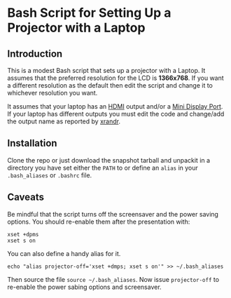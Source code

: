 # Bash Script for Setting Up a Projector with a Laptop

## Introduction 

This is a modest Bash script that sets up a projector with a
Laptop. It assumes that the preferred resolution for the LCD is
**1366x768**. If you want a different resolution as the default then
edit the script and change it to whichever resolution you want.

It assumes that your laptop has an
[HDMI](https://secure.wikimedia.org/wikipedia/en/wiki/HDMI) output
and/or a
[Mini Display Port](https://secure.wikimedia.org/wikipedia/en/wiki/Mini_DisplayPort). If
your laptop has different outputs you must edit the code and
change/add the output name as reported by
[xrandr](https://secure.wikimedia.org/wikipedia/en/wiki/RandR).

## Installation 

Clone the repo or just download the snapshot tarball and unpackit in a
directory you have set either the `PATH` to or define an `alias` in
your `.bash_aliases` or `.bashrc` file.

## Caveats

Be mindful that the script turns off the screensaver and the power
saving options. You should re-enable them after the presentation with:

    xset +dpms
    xset s on

You can also define a handy alias for it. 

    echo "alias projector-off='xset +dmps; xset s on'" >> ~/.bash_aliases
    
Then source the file `source ~/.bash_aliases`. Now issue
`projector-off` to re-enable the power sabing options and screensaver.    
